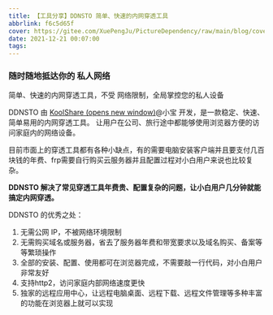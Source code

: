 ```yaml
---
title: 【工具分享】DDNSTO 简单、快速的内网穿透工具
abbrlink: f6c5d65f
cover: https://gitee.com/XuePengJu/PictureDependency/raw/main/blog/cover-01/5.png
date: 2021-12-21 00:07:00
tags:
---
```


### 随时随地抵达你的 私人网络

简单、快速的内网穿透工具，不受
网络限制，全局掌控您的私人设备 <!-- more --> 

DDNSTO 由 [KoolShare (opens new window)](https://koolshare.cn/space-uid-2380.html)@小宝 开发，是一款稳定、快速、简单易用的内网穿透工具。 让用户在公司、旅行途中都能够使用浏览器方便的访问家庭内的网络设备。

目前市面上的穿透工具都有各种小缺点，有的需要电脑安装客户端并且要支付几百块钱的年费、frp需要自行购买云服务器并且配置过程对小白用户来说也比较复杂。

**DDNSTO 解决了常见穿透工具年费贵、配置复杂的问题，让小白用户几分钟就能搞定内网穿透。**

DDNSTO 的优秀之处：

1. 无需公网 IP，不被网络环境限制
2. 无需购买域名或服务器，省去了服务器年费和带宽要求以及域名购买、备案等等繁琐操作
3. 全部的安装、配置、使用都可在浏览器完成，不需要敲一行代码，对小白用户非常友好
4. 支持http2，访问家庭内部网络速度更快
5. 独家的远程应用中心，让远程电脑桌面、远程下载、远程文件管理等多种丰富的功能在浏览器上就可以实现

